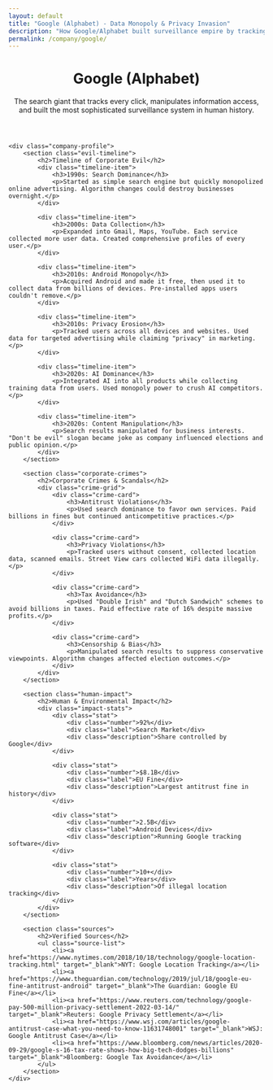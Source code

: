 ```yaml
---
layout: default
title: "Google (Alphabet) - Data Monopoly & Privacy Invasion"
description: "How Google/Alphabet built surveillance empire by tracking users everywhere, manipulating search results, and controlling information flow"
permalink: /company/google/
---
```


<link rel="stylesheet" href="{{ '/assets/css/index-pages.css' | relative_url }}">

<div class="index-page">
    <header class="page-header">
        <h1>Google (Alphabet)</h1>
        <p class="page-description">The search giant that tracks every click, manipulates information access, and built the most sophisticated surveillance system in human history.</p>
    </header>

    <div class="company-profile">
        <section class="evil-timeline">
            <h2>Timeline of Corporate Evil</h2>
            <div class="timeline-item">
                <h3>1990s: Search Dominance</h3>
                <p>Started as simple search engine but quickly monopolized online advertising. Algorithm changes could destroy businesses overnight.</p>
            </div>

            <div class="timeline-item">
                <h3>2000s: Data Collection</h3>
                <p>Expanded into Gmail, Maps, YouTube. Each service collected more user data. Created comprehensive profiles of every user.</p>
            </div>

            <div class="timeline-item">
                <h3>2010s: Android Monopoly</h3>
                <p>Acquired Android and made it free, then used it to collect data from billions of devices. Pre-installed apps users couldn't remove.</p>
            </div>

            <div class="timeline-item">
                <h3>2010s: Privacy Erosion</h3>
                <p>Tracked users across all devices and websites. Used data for targeted advertising while claiming "privacy" in marketing.</p>
            </div>

            <div class="timeline-item">
                <h3>2020s: AI Dominance</h3>
                <p>Integrated AI into all products while collecting training data from users. Used monopoly power to crush AI competitors.</p>
            </div>

            <div class="timeline-item">
                <h3>2020s: Content Manipulation</h3>
                <p>Search results manipulated for business interests. "Don't be evil" slogan became joke as company influenced elections and public opinion.</p>
            </div>
        </section>

        <section class="corporate-crimes">
            <h2>Corporate Crimes & Scandals</h2>
            <div class="crime-grid">
                <div class="crime-card">
                    <h3>Antitrust Violations</h3>
                    <p>Used search dominance to favor own services. Paid billions in fines but continued anticompetitive practices.</p>
                </div>

                <div class="crime-card">
                    <h3>Privacy Violations</h3>
                    <p>Tracked users without consent, collected location data, scanned emails. Street View cars collected WiFi data illegally.</p>
                </div>

                <div class="crime-card">
                    <h3>Tax Avoidance</h3>
                    <p>Used "Double Irish" and "Dutch Sandwich" schemes to avoid billions in taxes. Paid effective rate of 16% despite massive profits.</p>
                </div>

                <div class="crime-card">
                    <h3>Censorship & Bias</h3>
                    <p>Manipulated search results to suppress conservative viewpoints. Algorithm changes affected election outcomes.</p>
                </div>
            </div>
        </section>

        <section class="human-impact">
            <h2>Human & Environmental Impact</h2>
            <div class="impact-stats">
                <div class="stat">
                    <div class="number">92%</div>
                    <div class="label">Search Market</div>
                    <div class="description">Share controlled by Google</div>
                </div>

                <div class="stat">
                    <div class="number">$8.1B</div>
                    <div class="label">EU Fine</div>
                    <div class="description">Largest antitrust fine in history</div>
                </div>

                <div class="stat">
                    <div class="number">2.5B</div>
                    <div class="label">Android Devices</div>
                    <div class="description">Running Google tracking software</div>
                </div>

                <div class="stat">
                    <div class="number">10+</div>
                    <div class="label">Years</div>
                    <div class="description">Of illegal location tracking</div>
                </div>
            </div>
        </section>

        <section class="sources">
            <h2>Verified Sources</h2>
            <ul class="source-list">
                <li><a href="https://www.nytimes.com/2018/10/18/technology/google-location-tracking.html" target="_blank">NYT: Google Location Tracking</a></li>
                <li><a href="https://www.theguardian.com/technology/2019/jul/18/google-eu-fine-antitrust-android" target="_blank">The Guardian: Google EU Fine</a></li>
                <li><a href="https://www.reuters.com/technology/google-pay-500-million-privacy-settlement-2022-03-14/" target="_blank">Reuters: Google Privacy Settlement</a></li>
                <li><a href="https://www.wsj.com/articles/google-antitrust-case-what-you-need-to-know-11631748001" target="_blank">WSJ: Google Antitrust Case</a></li>
                <li><a href="https://www.bloomberg.com/news/articles/2020-09-29/google-s-16-tax-rate-shows-how-big-tech-dodges-billions" target="_blank">Bloomberg: Google Tax Avoidance</a></li>
            </ul>
        </section>
    </div>
</div>
